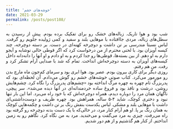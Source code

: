 ```yaml
---
title: 'خوشه‌های خشم'
date: 2021-03-29
permalink: /posts/post108/
---
```

<div align="justify" dir="rtl" style="font-family:vazir;">

شب بود و هوا تاریک. زباله‌های خشک رو برای تفکیک برده بودم. پیش از رسیدن به سطل‌های زباله، مردی جاافتاده با موهایی بلند و سفید و کمی ژولیده جلویم رو گرفت. لباس‌ نسبتا مندرسی بر تن داشت و دوچرخه‌ کهنه‌ای در دست. بر دسته دوچرخه، چند کیسه آویزان بود. با لحنی محترم از من درخواست کرد که اگر قوطی‌ خالی نوشابه و آبجو دارم به او دهم. از بین بسته‌ها، قوطی‌ها رو جدا کردم و به او دادم و او آنها را دانه‌دانه داخل کیسه‌های آویزان به دسته دوچرخه‌اش انداخت. تمام که شد با صدایی آرام تشکر کرد و رفت. من هم رفتم.<br>
روزی دیگر برای کاری بیرون بودم. عصر بود. هوا ابری بود و سرمای کم‌جون ماه مارچ بدن رو مورمور می‌کرد. کتاب صوتی خوشه‌های خشم رو گوش می‌دادم. آن لحظه‌ای بود که پدربزرگ تام چهره به چهره مرگ انداخته بود «چشم‌های پدربزرگ را نگاه کرد. چشم‌هایش روشن، درشت و نافذ بود و فروغ ساده خردمندانه‌ای در آنها دیده می‌شد». سر پیچی، ناگهان همان مرد را دوباره دیدم، همراه دوچرخه‌اش که با خود راه می‌برد. اما این بار تنها نبود و دختری کوچک، شاید ۴-۵ ساله، همراهش بود. چهره ظریف و دوست‌داشتنی‌ای داشت با موهایی بلند و مشکی. لباس یکدست بنفش رنگ بر تن داشت و چکمه‌هایی کوچک به همان رنگ بر پا. او هم آرام کنار مرد، در حالی‌که با یک دست بدنه دوچرخه رو گرفته بود راه می‌رفت. چیزی به مرد می‌گفت و می‌خندید. مرد به من نگاه کرد. نگاهم رو به زمین انداختم. از کنار هم گذشتیم و از هم دور شدیم.


</div>


